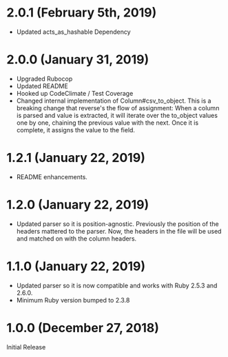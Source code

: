 # 2.0.1 (February 5th, 2019)

* Updated acts_as_hashable Dependency

# 2.0.0 (January 31, 2019)

* Upgraded Rubocop
* Updated README
* Hooked up CodeClimate / Test Coverage
* Changed internal implementation of Column#csv_to_object.  This is a breaking change that reverse's the flow of assignment: When a column is parsed and value is extracted, it will iterate over the to_object values one by one, chaining the previous value with the next.  Once it is complete, it assigns the value to the field.

# 1.2.1 (January 22, 2019)

* README enhancements.

# 1.2.0 (January 22, 2019)

* Updated parser so it is position-agnostic.  Previously the position of the headers mattered to the parser.  Now, the headers in the file will be used and matched on with the column headers.

# 1.1.0 (January 22, 2019)

* Updated parser so it is now compatible and works with Ruby 2.5.3 and 2.6.0.
* Minimum Ruby version bumped to 2.3.8

# 1.0.0 (December 27, 2018)

Initial Release
